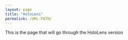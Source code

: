 ```yaml
---
layout: page
title: "HoloLens"
permalink: /URL-PATH/
---
```


This is the page that will go through the HoloLens version
